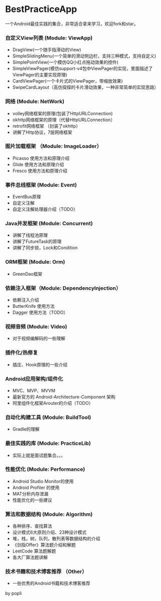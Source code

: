 # BestPracticeApp
一个Android最佳实践的集合，非常适合拿来学习，欢迎fork和star。

### 自定义View列表 (Module: ViewApp)
* DragView(一个随手指滑动的View)
* SimpleSlidingMenu(一个简单的滑动侧边栏，支持三种模式，支持自定义)
* SimplePointView(一个模仿QQ小红点拖动效果的控件)
* SimpleViewPager(模仿support-v4包中ViewPager的实现，里面描述了ViewPager的主要实现原理)
* CardViewPager(一个卡片式的ViewPager，带缩放效果)
* SwipeCardLayout（高仿探探的卡片滑动效果，一种非常简单的实现思路）

### 网络 (Module: NetWork)
* volley网络框架的原理(包装了HttpURLConnection)
* okhttp网络框架的原理（代替HttpURLConnection）
* retrofit网络框架 （封装了okhttp）
* 讲解了Http协议，7层网络框架

### 图片加载框架 （Module: ImageLoader）
* Picasso 使用方法和原理介绍
* Glide 使用方法和原理介绍
* Fresco 使用方法和原理介绍

### 事件总线框架 (Module: Event)
* EventBus原理
* 自定义注解
* 自定义注解处理器介绍（TODO）

### Java并发框架 (Module: Concurrent)
* 讲解了线程池原理
* 讲解了FutureTask的原理
* 讲解了同步锁，Lock和Condition

### ORM框架  (Module: Orm)
* GreenDao框架

### 依赖注入框架（Module: DependencyInjection）
* 依赖注入介绍
* ButterKnife 使用方法
* Dagger 使用方法（TODO）

### 视频音频 (Module: Video)
* 对于视频编解码的一些理解

### 插件化/热修复
* 插庄、Hook原理的一些介绍

### Android应用架构/组件化
* MVC、MVP、MVVM
* 最新官方的 Android-Architecture-Component 架构
* 阿里组件化框架Arouter的介绍（TODO）

### 自动化构建工具 (Module: BuildTool)
* Gradle的理解

### 最佳实践的库 (Module: PracticeLib)
* 实际上就是面试题集合。。。

### 性能优化 (Module: Performance)
* Android Studio Monitor的使用
* Android Profiler 的使用
* MAT分析内存泄漏
* 性能优化的一些建议


### 算法和数据结构 (Module: Algorithm)
* 各种排序、查找算法
* 设计模式6大原则介绍、23种设计模式
* 堆，栈，树，队列，散列表等数据结构的介绍
* 《剑指Offer》算法题介绍和解题
* LeetCode 算法题解题
* 各大厂算法题讲解

### 技术书籍和技术博客推荐 （Other）
* 一些优秀的Android书籍和技术博客推荐

by popli 
